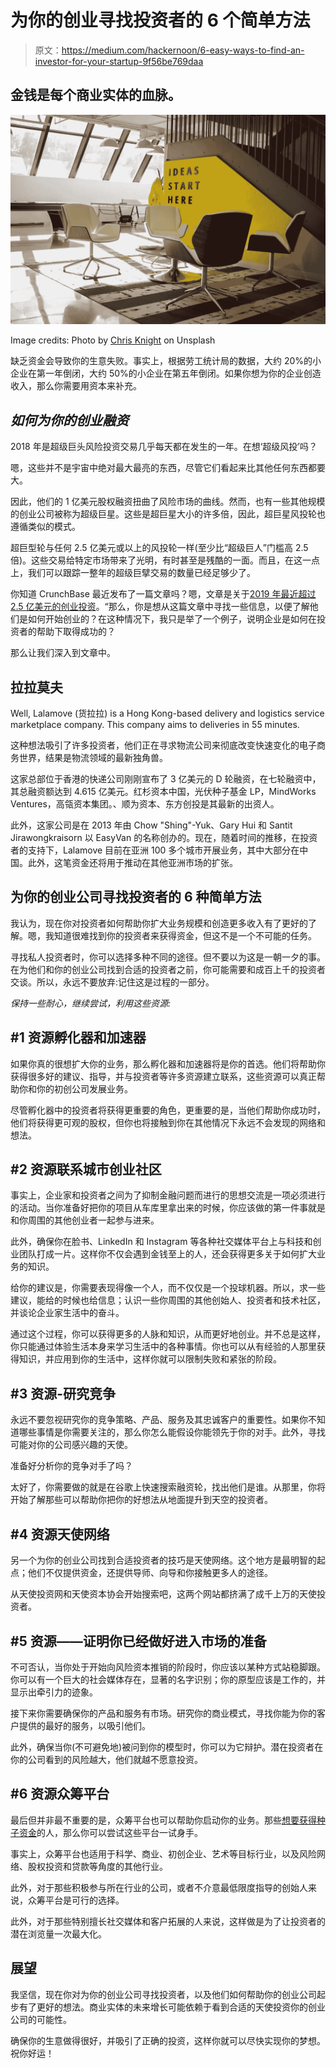 # 为你的创业寻找投资者的 6 个简单方法

> 原文：<https://medium.com/hackernoon/6-easy-ways-to-find-an-investor-for-your-startup-9f56be769daa>

## 金钱是每个商业实体的血脉。

![](img/bef0ed6affb0cd42a1fa534205153c50.png)

Image credits: Photo by [Chris Knight](https://unsplash.com/photos/CxDTMOGnQwU?utm_source=unsplash&utm_medium=referral&utm_content=creditCopyText) on Unsplash

缺乏资金会导致你的生意失败。事实上，根据劳工统计局的数据，大约 20%的小企业在第一年倒闭，大约 50%的小企业在第五年倒闭。如果你想为你的企业创造收入，那么你需要用资本来补充。

## ***如何为你的创业融资***

2018 年是超级巨头风险投资交易几乎每天都在发生的一年。在想‘超级风投’吗？

嗯，这些并不是宇宙中绝对最大最亮的东西，尽管它们看起来比其他任何东西都要大。

因此，他们的 1 亿美元股权融资扭曲了风险市场的曲线。然而，也有一些其他规模的创业公司被称为超级巨星。这些是超巨星大小的许多倍，因此，超巨星风投轮也遵循类似的模式。

超巨型轮与任何 2.5 亿美元或以上的风投轮一样(至少比“超级巨人”门槛高 2.5 倍)。这些交易给特定市场带来了光明，有时甚至是残酷的一面。而且，在这一点上，我们可以跟踪一整年的超级巨擘交易的数量已经足够少了。

你知道 CrunchBase 最近发布了一篇文章吗？嗯，文章是关于[2019 年最近超过 2.5 亿美元的创业投资](https://news.crunchbase.com/news/the-most-recent-startup-investments-over-250-million-in-2019/)。“那么，你是想从这篇文章中寻找一些信息，以便了解他们是如何开始创业的？在这种情况下，我只是举了一个例子，说明企业是如何在投资者的帮助下取得成功的？

那么让我们深入到文章中。

## **拉拉莫夫**

Well, Lalamove (货拉拉) is a Hong Kong-based delivery and logistics service marketplace company. This company aims to deliveries in 55 minutes.

这种想法吸引了许多投资者，他们正在寻求物流公司来彻底改变快速变化的电子商务世界，结果是物流领域的最新独角兽。

这家总部位于香港的快递公司刚刚宣布了 3 亿美元的 D 轮融资，在七轮融资中，其总融资额达到 4.615 亿美元。红杉资本中国，光伏种子基金 LP，MindWorks Ventures，高瓴资本集团。、顺为资本、东方创投是其最新的出资人。

此外，这家公司是在 2013 年由 Chow "Shing"-Yuk、Gary Hui 和 Santit Jirawongkraisorn 以 EasyVan 的名称创办的。现在，随着时间的推移，在投资者的支持下，Lalamove 目前在亚洲 100 多个城市开展业务，其中大部分在中国。此外，这笔资金还将用于推动在其他亚洲市场的扩张。

## **为你的创业公司寻找投资者的 6 种简单方法**

我认为，现在你对投资者如何帮助你扩大业务规模和创造更多收入有了更好的了解。嗯，我知道很难找到你的投资者来获得资金，但这不是一个不可能的任务。

寻找私人投资者时，你可以选择多种不同的途径。但不要以为这是一朝一夕的事。在为他们和你的创业公司找到合适的投资者之前，你可能需要和成百上千的投资者交谈。所以，永远不要放弃:记住这是过程的一部分。

*保持一些耐心，继续尝试，利用这些资源:*

## **#1 资源孵化器和加速器**

如果你真的很想扩大你的业务，那么孵化器和加速器将是你的首选。他们将帮助你获得很多好的建议、指导，并与投资者等许多资源建立联系，这些资源可以真正帮助你和你的初创公司发展业务。

尽管孵化器中的投资者将获得更重要的角色，更重要的是，当他们帮助你成功时，他们将获得更可观的股权，但你也将接触到你在其他情况下永远不会发现的网络和想法。

## **#2 资源联系城市创业社区**

事实上，企业家和投资者之间为了抑制金融问题而进行的思想交流是一项必须进行的活动。当你准备好把你的项目从车库里拿出来的时候，你应该做的第一件事就是和你周围的其他创业者一起参与进来。

此外，确保你在脸书、LinkedIn 和 Instagram 等各种社交媒体平台上与科技和创业团队打成一片。这样你不仅会遇到金钱至上的人，还会获得更多关于如何扩大业务的知识。

给你的建议是，你需要表现得像一个人，而不仅仅是一个投球机器。所以，求一些建议，能给的时候也给信息；认识一些你周围的其他创始人、投资者和技术社区，并谈论企业家生活中的奋斗。

通过这个过程，你可以获得更多的人脉和知识，从而更好地创业。并不总是这样，你只能通过体验生活本身来学习生活中的各种事情。你也可以从有经验的人那里获得知识，并应用到你的生活中，这样你就可以限制失败和紧张的阶段。

## **#3 资源-研究竞争**

永远不要忽视研究你的竞争策略、产品、服务及其忠诚客户的重要性。如果你不知道哪些事情是你需要关注的，那么你怎么能假设你能领先于你的对手。此外，寻找可能对你的公司感兴趣的天使。

准备好分析你的竞争对手了吗？

太好了，你需要做的就是在谷歌上快速搜索融资轮，找出他们是谁。从那里，你将开始了解那些可以帮助你把你的好想法从地面提升到天空的投资者。

## **#4 资源天使网络**

另一个为你的创业公司找到合适投资者的技巧是天使网络。这个地方是最明智的起点；他们不仅提供资金，还提供导师、向导和你接触更多人的途径。

从天使投资网和天使资本协会开始搜索吧，这两个网站都挤满了成千上万的天使投资者。

## **#5 资源——证明你已经做好进入市场的准备**

不可否认，当你处于开始向风险资本推销的阶段时，你应该以某种方式站稳脚跟。你可以有一个巨大的社会媒体存在，显著的名字识别；你的原型应该是工作的，并显示出牵引力的迹象。

接下来你需要确保你的产品和服务有市场。研究你的商业模式，寻找你能为你的客户提供的最好的服务，以吸引他们。

此外，确保当你(不可避免地)被问到你的模型时，你可以为它辩护。潜在投资者在你的公司看到的风险越大，他们就越不愿意投资。

## **#6 资源众筹平台**

最后但并非最不重要的是，众筹平台也可以帮助你启动你的业务。那些[想要获得种子资金](https://eqvista.com/types-of-company-funding/steps-to-seed-funding/)的人，那么你可以尝试这些平台一试身手。

事实上，众筹平台也适用于科学、商业、初创企业、艺术等目标行业，以及风险网络、股权投资和贷款等角度的其他行业。

此外，对于那些积极参与所在行业的公司，或者不介意最低限度指导的创始人来说，众筹平台是可行的选择。

此外，对于那些特别擅长社交媒体和客户拓展的人来说，这样做是为了让投资者的潜在浏览量一次最大化。

## **展望**

我坚信，现在你对为你的创业公司寻找投资者，以及他们如何帮助你的创业公司起步有了更好的想法。商业实体的未来增长可能依赖于看到合适的天使投资你的创业公司的可能性。

确保你的生意做得很好，并吸引了正确的投资，这样你就可以尽快实现你的梦想。祝你好运！